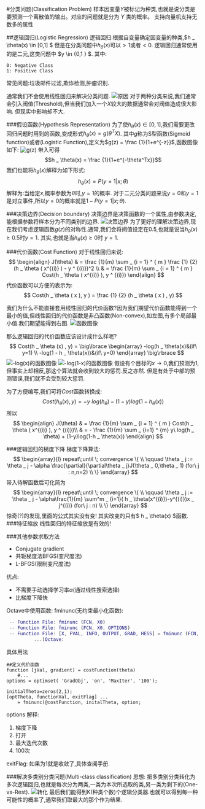 #分类问题(Classification Problem)
样本因变量$Y$被标记为种类,也就是说分类是要预测一个离散值的输出。对应的问题就是分为 $Y$ 类的概率。
支持向量机支持无数多的属性

##逻辑回归(Logistic Regression)
逻辑回归:根据自变量确定因变量的种类,$h _ \theta(x) \in [0,1] $ 但是在分类问题中$h _ \theta(x)$可以$>1$或者$<0$.
逻辑回归通常使用的是二元,这类问题中 $y \in \{0,1 \} $.
其中:

	0: Negative Class
	1: Positive Class

常见问题:垃圾邮件过滤,欺诈检测,肿瘤识别.

通常我们不会使用线性回归来解决分类问题.
![原因](file\\\:./image/badlinear.jpg)
对于两种分类来说,我们通常会引入阀值(Threshold),但当我们加入一个$X$较大的数据通常会对阀值造成很大影响.
但现实中影响却不大.

###假设函数(Hypothesis Representation)
为了使$h _ \theta(x) \in [0,1]$,我们需要更改回归问题时用到的函数,变成形式$h _ \theta(x) = g(\theta^TX)$.
其中$g$称为S型函数(Sigmoid function)或者(Logistic Function),定义为$g(z) = \frac {1}{1+e^{-z}}$,函数图像如下:
![g(z)](file\\\:./immage/LGG.png)
带入可得
$$h _ \theta(x) = \frac {1}{1+e^{-\theta^Tx}}$$
我们也能将$h _ \theta(x)$解释为如下形式:
$$h _ \theta(x) = P(y=1|x;\theta)$$
解释为:当给定$x$,概率参数为$\theta$时,$y=1$的概率.
对于二元分类问题来说$y=0$和$y=1$是对立事件,所以$y=0$的概率就是$1-P(y=1|x;\theta)$.

###决策边界(Decision boundary)
决策边界是决策函数的一个属性,由参数决定,能根据参数将样本分为不同类别的边界.
![决策边界](file\\\:./image/DB.png)
为了更好的理解决策边界,现在我们考虑逻辑函数$g(z)$的对称性.通常,我们会将阀值设定在0.5,也就是说当$h _ \theta(x) \ge 0.5$时$y=1$.
其实,也就是当$h _ \theta(x) \ge 0$时 $y=1$.

###代价函数(Cost Function)
对于线性回归来说:
$$
\begin{align}
J(\theta) & = \frac {1}{m} \sum _ {i = 1} ^ { m } \frac {1} {2}(h _ \theta ( x^{(i)} ) - y ^ {(i)})^2 \\
& = \frac {1}{m} \sum _ {i = 1} ^ { m } Cost(h _ \theta ( x^{(i)} ), y ^ {(i)})
\end{align}
$$
代价函数可以方便的表示为:
$$
Cost(h _ \theta ( x ), y ) = \frac {1} {2} (h _ \theta ( x ) , y)
$$

我们为什么不能直接套用线性回归的代价函数?因为我们期望代价函数能得到一个最小的值,但线性回归的代价函数是非凸函数(Non-convex),如左图,有多个局部最小值.我们期望能得到右图.
![函数图像](file\\\:./image/LRCF.jpg)

那么逻辑回归的代价函数应该设计成什么样呢?
$$
Cost(h _ \theta (x) , y) =  \big\lbrace
\begin{array}
 -log(h _ \theta(x)&(if\ y=1) \\
 -log(1 - h _ \theta(x))&(if\ y=0) 
\end{array}
\big\rbrace
$$
![-log(x)的函数图像](file\\\:./image/LoCF.jpg)
![-log(1-x)的函数图像](file\\\:./image/LoCF1.jpg)
假设有个目标的$x \to 0$,我们预测为1,但事实上却相反,那这个算法就会收到较大的惩罚.反之亦然.
但是有处于中部的预测错误,我们就不会受到较大惩罚.

为了方便编写,我们可将$Cost$函数转换成:
$$
Cost( h _ \theta (x), y ) = 
-y\ log(h _ \theta) - (1-y)log(1-h _ \theta(x))
$$
所以
$$
\begin{align}
J(\theta) 
& = \frac {1}{m} \sum _ {i = 1} ^ { m } Cost(h _ \theta ( x^{(i)} ), y ^ {(i)})\\
& = - \frac {1}{m} \sum _ {i=1} ^ {m} y\ log(h _ \theta) + (1-y)log(1-h _ \theta(x))
\end{align}
$$

###逻辑回归的梯度下降
梯度下降算法:
$$
\begin{array}{l}
repeat\;until \; convergence \{ \\
\qquad
\theta _ j := \theta _ j - \alpha \frac{\partial}{\partial\theta _ j}J(\theta _ 0,\theta _ 1) (for\ j : n,n=2) \\
\}
\end{array}
$$
带入待解函数后可化简为
$$
\begin{array}{l}
repeat\;until \; convergence \{ \\
\qquad \theta _ j := \theta _ j - \alpha\frac{1}{m} \sum^m _ {i=1}( h _ \theta(x^{(i)})-y^{(i)})x _ j^{(i)} (for\ j : n) \\
\}
\end{array}
$$
惊奇(?)的发现,里面的公式其实没有变!
其实改变的只有$ h _ \theta(x) $函数.
###特征缩放
线性回归的特征缩放是有效的!

###其他参数求取方法

- Conjugate gradient
- 共轭梯度法BFGS(变尺度法)
- L-BFGS(限制变尺度法)

优点:

- 不需要手动选择学习率$\alpha$(通过线性搜索选择)
- 比梯度下降快

Octave中使用函数:
fminunc(无约束最小化函数):
```matlab
 -- Function File: fminunc (FCN, X0)
 -- Function File: fminunc (FCN, X0, OPTIONS)
 -- Function File: [X, FVAL, INFO, OUTPUT, GRAD, HESS] = fminunc (FCN,
          ...)Octave:
```
具体用法
```matlab:
##定义代价函数
function [jVal, gradient] = costFunction(theta)
	#...
options = optimset( 'GradObj', 'on', 'MaxIter', '100');

initialTheta=zeros(2,1);
[optTheta, functionVal, exitFlag] ...
	= fminunc(@costFunction, initalTheta, option;

```
options 解释:

1. 梯度下降
2. 打开
3. 最大迭代次数
4. 100次

exitFlag:
如果为1就是收敛了,具体查阅手册.

###解决多类别分类问题(Multi-class classification)
思想: 把多类别分类转化为多次逻辑回归,也就是每次分为两类,一类为本次所选取的类,另一类为剩下的(One-vs-Rest).
![转化](file:\\\./image/MCC.jpg)
最后我们能得到K(种类个数)个逻辑分类器.也就可以得到每一种可能性的概率了,通常我们取最大的那个作为结果.
